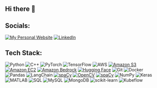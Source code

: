 ## Hi there 👋


## Socials:
[![My Personal Website](https://img.shields.io/badge/My_Personal_Website-%23000000.svg?style=flat&logo=GitHub&logoColor=orange&color=orange&labelColor=orange)](https://mfazelnia.github.io)
[![LinkedIn](https://img.shields.io/badge/LinkedIn-%230077B5.svg?style=flat&logo=linkedin&logoColor=white)](https://linkedin.com/in/mfazelnia)


## Tech Stack:
![Python](https://img.shields.io/badge/Python-3670A0?style=flat&logo=python&logoColor=ffdd54)
![C++](https://img.shields.io/badge/C%2B%2B-%2300599C.svg?style=flat&logo=c%2B%2B&logoColor=white)
![PyTorch](https://img.shields.io/badge/PyTorch-%23EE4C2C.svg?style=flat&logo=PyTorch&logoColor=white)
![TensorFlow](https://img.shields.io/badge/TensorFlow-%23FF6F00.svg?style=flat&logo=TensorFlow&logoColor=white)
![AWS](https://img.shields.io/badge/AWS-%23FF9900.svg?style=flat&logo=amazon-aws&logoColor=white)
[![Amazon S3](https://img.shields.io/badge/Amazon_S3-%23569A31.svg?style=flat&logo=Amazon%20S3&logoColor=white)](https://yourwebsite.com)
[![Amazon EC2](https://img.shields.io/badge/Amazon_EC2-%23FF9900.svg?style=flat&logo=Amazon%20EC2&logoColor=white)](https://yourwebsite.com)
[![Amazon Bedrock](https://img.shields.io/badge/Amazon_Bedrock-%2300A3E0.svg?style=flat&logo=Amazon%20Bedrock&logoColor=white)](https://yourwebsite.com)
[![Hugging Face](https://img.shields.io/badge/Hugging_Face-%23FF7E77.svg?style=flat&logo=Hugging-Face&logoColor=white)](https://huggingface.co)
![Git](https://img.shields.io/badge/Git-F05032?style=flat&logo=git&logoColor=white)
![Docker](https://img.shields.io/badge/Docker-2496ED?style=flat&logo=docker&logoColor=white)
![Pandas](https://img.shields.io/badge/pandas-%23150458.svg?style=flat&logo=pandas&logoColor=white)
![LangChain](https://img.shields.io/badge/LangChain-%2300A66C.svg?style=flat&logo=LangChain&logoColor=white)
[![spaCy](https://img.shields.io/badge/spaCy-09A3D5.svg?style=flat&logo=spacy&logoColor=white)](https://spacy.io)
[![OpenCV](https://img.shields.io/badge/OpenCV-5C3EE8.svg?style=flat&logo=opencv&logoColor=white)](https://opencv.org)
[![spaCy](https://img.shields.io/badge/spaCy-09A3D5.svg?style=flat&logo=spacy&logoColor=white)](https://spacy.io)
![NumPy](https://img.shields.io/badge/numpy-%23013243.svg?style=flat&logo=numpy&logoColor=white)
![Keras](https://img.shields.io/badge/Keras-%23D00000.svg?style=flat&logo=Keras&logoColor=white)
![MATLAB](https://img.shields.io/badge/MATLAB-%230078D4.svg?style=flat&logo=mathworks&logoColor=white)
![SQL](https://img.shields.io/badge/SQL-%2300758F.svg?style=flat&logo=postgresql&logoColor=white)
![MySQL](https://img.shields.io/badge/mysql-%2300f.svg?style=flat&logo=mysql&logoColor=white)
![MongoDB](https://img.shields.io/badge/MongoDB-%234ea94b.svg?style=flat&logo=mongodb&logoColor=white)
![scikit-learn](https://img.shields.io/badge/scikit--learn-%23F7931E.svg?style=flat&logo=scikit-learn&logoColor=white)
![Kubeflow](https://img.shields.io/badge/Kubeflow-%230070B5.svg?style=flat&logo=kubeflow&logoColor=white)


<!--
**mfazelnia/mfazelnia** is a ✨ _special_ ✨ repository because its `README.md` (this file) appears on your GitHub profile.

Here are some ideas to get you started:

- 🔭 I’m currently working on ...
- 🌱 I’m currently learning ...
- 👯 I’m looking to collaborate on ...
- 🤔 I’m looking for help with ...
- 💬 Ask me about ...
- 📫 How to reach me: ...
- 😄 Pronouns: ...
- ⚡ Fun fact: ...
-->
